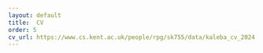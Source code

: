 ```yaml
---
layout: default
title:  CV
order: 5
cv_url: https://www.cs.kent.ac.uk/people/rpg/sk755/data/kaleba_cv_2024.pdf
---
```




